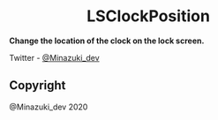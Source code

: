 <h1 align="center">LSClockPosition</h1>

**Change the location of the clock on the lock screen.**

Twitter         - [@Minazuki_dev](https://twitter.com/Minazuki_dev)

## Copyright
@Minazuki_dev 2020






